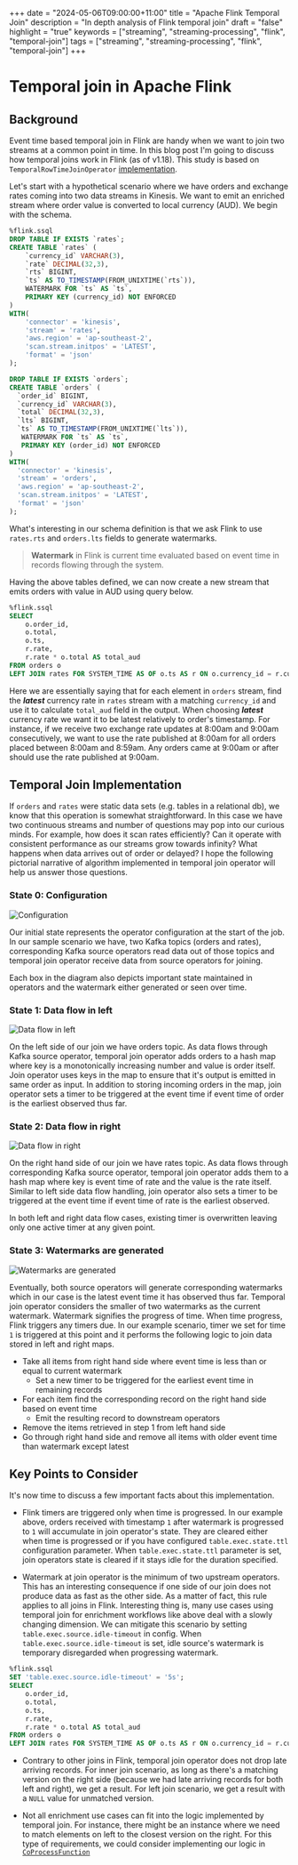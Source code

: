 +++
date = "2024-05-06T09:00:00+11:00"
title = "Apache Flink Temporal Join"
description = "In depth analysis of Flink temporal join"
draft = "false"
highlight = "true"
keywords = ["streaming", "streaming-processing", "flink", "temporal-join"]
tags = ["streaming", "streaming-processing", "flink", "temporal-join"]
+++

# Temporal join in Apache Flink

## Background

Event time based temporal join in Flink are handy when we want to join two streams at a common point in time. In this blog post I'm going to discuss how temporal joins work in Flink (as of v1.18). This study is based on `TemporalRowTimeJoinOperator` [implementation](https://github.com/apache/flink/blob/547e4b53ebe36c39066adcf3a98123a1f7890c15/flink-table/flink-table-runtime/src/main/java/org/apache/flink/table/runtime/operators/join/temporal/TemporalRowTimeJoinOperator.java#L4).

Let's start with a hypothetical scenario where we have orders and exchange rates coming into two data streams in Kinesis. We want to emit an enriched stream where order value is converted to local currency (AUD). We begin with the schema.

```sql
%flink.ssql
DROP TABLE IF EXISTS `rates`;
CREATE TABLE `rates` (
    `currency_id` VARCHAR(3),
    `rate` DECIMAL(32,3),
    `rts` BIGINT,
    `ts` AS TO_TIMESTAMP(FROM_UNIXTIME(`rts`)),
    WATERMARK FOR `ts` AS `ts`,
    PRIMARY KEY (currency_id) NOT ENFORCED
)
WITH(
    'connector' = 'kinesis',
    'stream' = 'rates',
    'aws.region' = 'ap-southeast-2',
    'scan.stream.initpos' = 'LATEST',
    'format' = 'json'
);

DROP TABLE IF EXISTS `orders`;
CREATE TABLE `orders` (
  `order_id` BIGINT,
  `currency_id` VARCHAR(3),
  `total` DECIMAL(32,3),
  `lts` BIGINT,
  `ts` AS TO_TIMESTAMP(FROM_UNIXTIME(`lts`)),
   WATERMARK FOR `ts` AS `ts`,
   PRIMARY KEY (order_id) NOT ENFORCED
)
WITH(
  'connector' = 'kinesis',
  'stream' = 'orders',
  'aws.region' = 'ap-southeast-2',
  'scan.stream.initpos' = 'LATEST',
  'format' = 'json'
);
```

What's interesting in our schema definition is that we ask Flink to use `rates.rts` and `orders.lts` fields to generate watermarks.

> **Watermark** in Flink is current time evaluated based on event time in records flowing through the system.

Having the above tables defined, we can now create a new stream that emits orders with value in AUD using query below.

```sql
%flink.ssql
SELECT 
    o.order_id,
    o.total,
    o.ts,
    r.rate,
    r.rate * o.total AS total_aud
FROM orders o
LEFT JOIN rates FOR SYSTEM_TIME AS OF o.ts AS r ON o.currency_id = r.currency_id;
```

Here we are essentially saying that for each element in `orders` stream, find the ***latest*** currency rate in `rates` stream with a matching `currency_id` and use it to calculate `total_aud` field in the output. When choosing ***latest*** currency rate we want it to be latest relatively to order's timestamp. For instance, if we receive two exchange rate updates at 8:00am and 9:00am consecutively, we want to use the rate published at 8:00am for all orders placed between 8:00am and 8:59am. Any orders came at 9:00am or after should use the rate published at 9:00am.

## Temporal Join Implementation

If `orders` and `rates` were static data sets (e.g. tables in a relational db), we know that this operation is somewhat straightforward. In this case we have two continuous streams and number of questions may pop into our curious minds. For example, how does it scan rates efficiently? Can it operate with consistent performance as our streams grow towards infinity? What happens when data arrives out of order or delayed? I hope the following pictorial narrative of algorithm implemented in temporal join operator will help us answer those questions.

### State 0: Configuration

![Configuration](/flink-temporal-join/join-state-0.png)

Our initial state represents the operator configuration at the start of the job. In our sample scenario we have, two Kafka topics (orders and rates), corresponding Kafka source operators read data out of those topics and temporal join operator receive data from source operators for joining.

Each box in the diagram also depicts important state maintained in operators and the watermark either generated or seen over time.

### State 1: Data flow in left
![Data flow in left](/flink-temporal-join/join-state-1.png)

On the left side of our join we have orders topic. As data flows through Kafka source operator, temporal join operator adds orders to a hash map where key is a monotonically increasing number and value is order itself. Join operator uses keys in the map to ensure that it's output is emitted in same order as input.
In addition to storing incoming orders in the map, join operator sets a timer to be triggered at the event time if event time of order is the earliest observed thus far.

### State 2: Data flow in right
![Data flow in right](/flink-temporal-join/join-state-2.png)

On the right hand side of our join we have rates topic. As data flows through corresponding Kafka source operator, temporal join operator adds them to a hash map where key is event time of rate and the value is the rate itself. Similar to left side data flow handling, join operator also sets a timer to be triggered at the event time if event time of rate is the earliest observed. 

In both left and right data flow cases, existing timer is overwritten leaving only one active timer at any given point.


### State 3: Watermarks are generated
![Watermarks are generated](/flink-temporal-join/join-state-3.png)

Eventually, both source operators will generate corresponding watermarks which in our case is the latest event time it has observed thus far. Temporal join operator considers the smaller of two watermarks as the current watermark. Watermark signifies the progress of time. When time progress, Flink triggers any timers due. In our example scenario, timer we set for time `1` is triggered at this point and it performs the following logic to join data stored in left and right maps.

- Take all items from right hand side where event time is less than or equal to current watermark 
  - Set a new timer to be triggered for the earliest event time in remaining records
- For each item find the corresponding record on the right hand side based on event time
  - Emit the resulting record to downstream operators
- Remove the items retrieved in step 1 from left hand side
- Go through right hand side and remove all items with older event time than watermark except latest

## Key Points to Consider 

It's now time to discuss a few important facts about this implementation.

- Flink timers are triggered only when time is progressed. In our example above, orders received with timestamp `1` after watermark is progressed to `1` will accumulate in join operator's state. They are cleared either when time is progressed or if you have configured `table.exec.state.ttl` configuration parameter. When `table.exec.state.ttl` parameter is set, join operators state is cleared if it stays idle for the duration specified.

- Watermark at join operator is the minimum of two upstream operators. This has an interesting consequence if one side of our join does not produce data as fast as the other side. As a matter of fact, this rule applies to all joins in Flink. Interesting thing is, many use cases using temporal join for enrichment workflows like above deal with a slowly changing dimension. We can mitigate this scenario by setting `table.exec.source.idle-timeout` in config. When `table.exec.source.idle-timeout` is set, idle source's watermark is temporary disregarded when progressing watermark.

```sql
%flink.ssql
SET 'table.exec.source.idle-timeout' = '5s';
SELECT 
    o.order_id,
    o.total,
    o.ts,
    r.rate,
    r.rate * o.total AS total_aud
FROM orders o
LEFT JOIN rates FOR SYSTEM_TIME AS OF o.ts AS r ON o.currency_id = r.currency_id;
```

- Contrary to other joins in Flink, temporal join operator does not drop late arriving records. For inner join scenario, as long as there's a matching version on the right side (because we had late arriving records for both left and right), we get a result. For left join scenario, we get a result with a `NULL` value for unmatched version.

- Not all enrichment use cases can fit into the logic implemented by temporal join. For instance, there might be an instance where we need to match elements on left to the closest version on the right. For this type of requirements, we could consider implementing our logic in [`CoProcessFunction`](https://nightlies.apache.org/flink/flink-docs-master/api/java/org/apache/flink/streaming/api/functions/co/CoProcessFunction.html)
